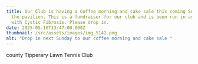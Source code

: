 ```yaml
---
title: Our Club is having a Coffee morning and cake sale this coming Sunday in
  the pavilion. This is a fundraiser for our club and is been run in association
  with Cystic Fibrosis. Please drop in.
date: 2025-05-16T13:47:00.000Z
thumbnail: /src/assets/images/img_5142.png
alt: "Drop in next Sunday to our coffee morning and cake sale "
---
```

county Tipperary Lawn Tennis Club
